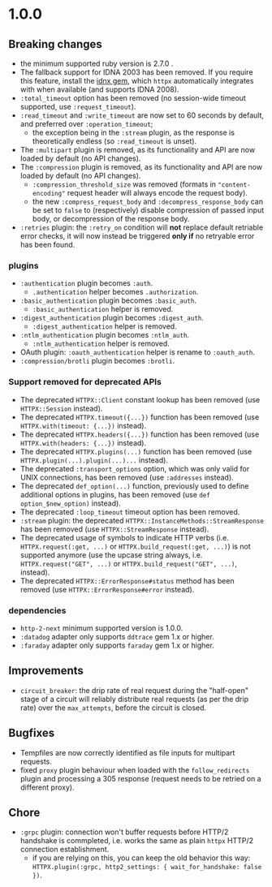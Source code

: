 # 1.0.0

## Breaking changes

* the minimum supported ruby version is 2.7.0 .
* The fallback support for IDNA 2003 has been removed. If you require this feature, install the [idnx gem](https://github.com/HoneyryderChuck/idnx), which `httpx` automatically integrates with when available (and supports IDNA 2008).
* `:total_timeout` option has been removed (no session-wide timeout supported, use `:request_timeout`).
* `:read_timeout` and `:write_timeout` are now set to 60 seconds by default, and preferred over `:operation_timeout`;
  * the exception being in the `:stream` plugin, as the response is theoretically endless (so `:read_timeout` is unset).
* The `:multipart` plugin is removed, as its functionality and API are now loaded by default (no API changes).
* The `:compression` plugin is removed, as its functionality and API are now loaded by default (no API changes).
  * `:compression_threshold_size` was removed (formats in `"content-encoding"` request header will always encode the request body).
  * the new `:compress_request_body` and `:decompress_response_body` can be set to `false` to (respectively) disable compression of passed input body, or decompression of the response body.
* `:retries` plugin: the `:retry_on` condition will **not** replace default retriable error checks, it will now instead be triggered **only if** no retryable error has been found.

### plugins

* `:authentication` plugin becomes `:auth`.
  * `.authentication` helper becomes `.authorization`.
* `:basic_authentication` plugin becomes `:basic_auth`.
  * `:basic_authentication` helper is removed.
* `:digest_authentication` plugin becomes `:digest_auth`.
  * `:digest_authentication` helper is removed.
* `:ntlm_authentication` plugin becomes `:ntlm_auth`.
  * `:ntlm_authentication` helper is removed.
* OAuth plugin: `:oauth_authentication` helper is rename to `:oauth_auth`.
* `:compression/brotli` plugin becomes `:brotli`.

### Support removed for deprecated APIs

* The deprecated `HTTPX::Client` constant lookup has been removed (use `HTTPX::Session` instead).
* The deprecated `HTTPX.timeout({...})` function has been removed (use `HTTPX.with(timeout: {...})` instead).
* The deprecated `HTTPX.headers({...})` function has been removed (use `HTTPX.with(headers: {...})` instead).
* The deprecated `HTTPX.plugins(...)` function has been removed (use `HTTPX.plugin(...).plugin(...)...` instead).
* The deprecated `:transport_options` option, which was only valid for UNIX connections, has been removed (use `:addresses` instead).
* The deprecated `def_option(...)` function, previously used to define additional options in plugins, has been removed (use `def option_$new_option)` instead).
* The deprecated `:loop_timeout` timeout option has been removed.
* `:stream` plugin: the deprecated `HTTPX::InstanceMethods::StreamResponse` has been removed (use `HTTPX::StreamResponse` instead).
* The deprecated usage of symbols to indicate HTTP verbs (i.e. `HTTPX.request(:get, ...)` or `HTTPX.build_request(:get, ...)`) is not supported anymore (use the upcase string always, i.e. `HTTPX.request("GET", ...)` or `HTTPX.build_request("GET", ...)`, instead).
* The deprecated `HTTPX::ErrorResponse#status` method has been removed (use `HTTPX::ErrorResponse#error` instead).

### dependencies

* `http-2-next` minimum supported version is 1.0.0.
* `:datadog` adapter only supports `ddtrace` gem 1.x or higher.
* `:faraday` adapter only supports `faraday` gem 1.x or higher.

## Improvements

* `circuit_breaker`: the drip rate of real request during the "half-open" stage of a circuit will reliably distribute real requests (as per the drip rate) over the `max_attempts`, before the circuit is closed.

## Bugfixes

* Tempfiles are now correctly identified as file inputs for multipart requests.
* fixed `proxy` plugin behaviour when loaded with the `follow_redirects` plugin and processing a 305 response (request needs to be retried on a different proxy).

## Chore

* `:grpc` plugin: connection won't buffer requests before HTTP/2 handshake is commpleted, i.e. works the same as plain `httpx` HTTP/2 connection establishment.
  * if you are relying on this, you can keep the old behavior this way: `HTTPX.plugin(:grpc, http2_settings: { wait_for_handshake: false })`.
